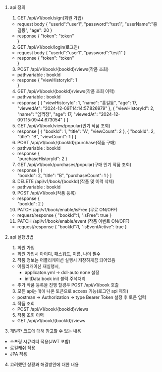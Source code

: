 1. api 정의
   1) GET /api/v1/book/sign(회원 가입)
    - request body
      {
        "userId":"user1",
        "password":"test1",
        "userName":"홍길동",
        "age": 20
      }
    - response 
      {
        "token": "token"    
      }      
   
   2) GET /api/v1/book/login(로그인)
    - request body
      {
        "userId":"user1",
        "password":"test1"
      }
    - response 
      {
        "token": "token"    
      }   
   
   3) POST /api/v1/book/{bookId}/views(작품 조회)
     - pathvariable : bookId
     - response
       {
         "viewHistoryId": 1    
       } 
   
   4) GET /api/v1/book/{bookId}/views(작품 조회 이력)
     - pathvariable : bookId
     - response
     [
       {
         "viewHistoryId": 1,
         "name": "홍길동",
         "age": 17,
         "viewedAt": "2024-12-09T14:14:57.826979"
       }, 
       {
         "viewHistoryId": 2,
         "name": "임꺽정",
         "age": 17,
         "viewedAt": "2024-12-09T15:09:44.673054"
       }
     ]
   
   5) GET /api/v1/book/view/popular(인기 작품 조회)
     - response
     [
        {
           "bookId": 1,
           "title": "A",
           "viewCount": 2
        },
        {
           "bookId": 2,
           "title": "B",
           "viewCount": 1
        }
    ]
   
   6) POST /api/v1/book/{bookId}/purchase(작품 구매)
     - pathvariable : bookId
     - response
        {   
            "purchaseHistoryId": 2
        }
     
   7) GET /api/v1/book/purchases/popular(구매 인기 작품 조회)
     - response
     [
        {   
            "bookId": 2,
            "title": "B",
            "purchaseCount": 1
        }
     ]
     
   8) DELETE /api/v1/book/{bookId}(작품 및 이력 삭제)
     - pathvariable : bookId 
   
   9) POST /api/v1/book(작품 등록)
    - response
        {   
            "bookId": 2
        }
   10) PATCH /api/v1/book/enable/isFree (무료 ON/OFF)
    - request/response
      {
         "bookId":1,
         "isFree": true
      }
   11) PATCH /api/v1/book/enable/event (작품 이벤트 ON/OFF)
    - request/response
      {
         "bookId":1,
         "isEventActive": true
      }   
                        
 2. api 실행방법
    1) 회원 가입
      - 회원 가입시 아이디, 패스워드, 이름, 나이 필수
    2) 작품 정보는 어플리캐이션 실행시 저장하게끔 되어있음
      - 어플리캐이션 재실행시, 
          - applicaton.yml -> ddl-auto none 설정
          - initData book init 블럭 주석처리
      - 추가 작품 등록을 진행 할경우 POST /api/v1/book 호출 
    3) 모든 api는 1)에 나온 토큰으로 access 가능(로그인 api 제외)
      - postman -> Authorization -> type Bearer Token 설정 후 토큰 입력
    4) 작품 조회
      -  POST /api/v1/book/{bookId}/views
    5) 작품 조회 이력 
      - GET /api/v1/book/{bookId}/views 
 3. 개발한 코드에 대해 참고할 수 있는 내용
   - 스프링 시큐리티 적용(JWT 포함)
   - 로컬캐쉬 적용
   - JPA 적용
 4. 고려했던 상황과 해결방안에 대한 내용
